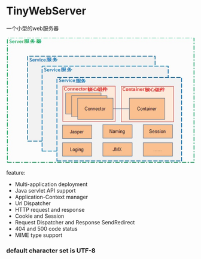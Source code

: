 # TinyWebServer
一个小型的web服务器

![Architecture](static/TinyWebServerArchitecture.jpg)

feature:

- Multi-application deployment
- Java servlet API support
- Application-Context manager
- Url Dispatcher
- HTTP request and response
- Cookie and Session
- Request Dispatcher and Response SendRedirect  
- 404 and 500 code status
- MIME type support

### default character set is UTF-8